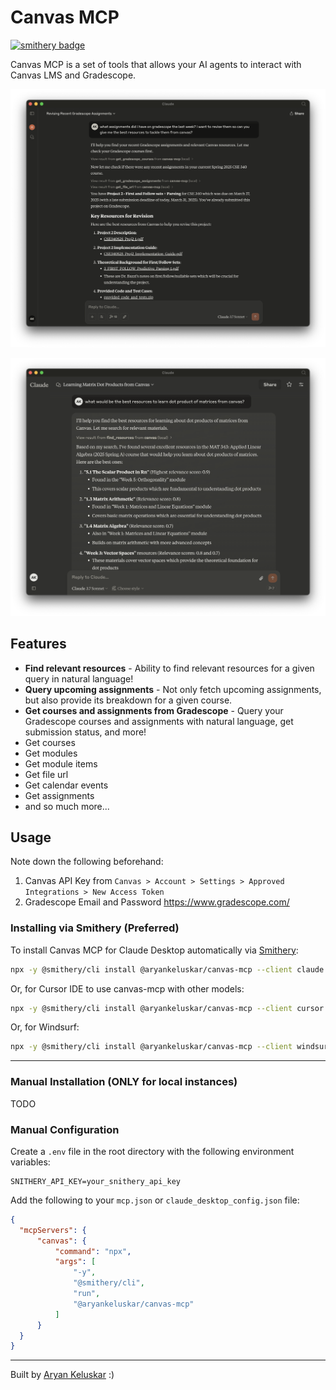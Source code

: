 # Canvas MCP

[![smithery badge](https://smithery.ai/badge/@aryankeluskar/canvas-mcp)](https://smithery.ai/server/@aryankeluskar/canvas-mcp)

Canvas MCP is a set of tools that allows your AI agents to interact with Canvas LMS and Gradescope.

![gradescope](assets/gradescope_mcp_ant.png)

![example](assets/example.png)

## Features

- **Find relevant resources** - Ability to find relevant resources for a given query in natural language!
- **Query upcoming assignments** - Not only fetch upcoming assignments, but also provide its breakdown for a given course.
- **Get courses and assignments from Gradescope** - Query your Gradescope courses and assignments with natural language, get submission status, and more!
- Get courses
- Get modules
- Get module items
- Get file url
- Get calendar events
- Get assignments
- and so much more... 

## Usage

Note down the following beforehand:
1. Canvas API Key from `Canvas > Account > Settings > Approved Integrations > New Access Token`
2. Gradescope Email and Password https://www.gradescope.com/
   
### Installing via Smithery (**Preferred**)

To install Canvas MCP for Claude Desktop automatically via [Smithery](https://smithery.ai/server/@aryankeluskar/canvas-mcp):

```bash
npx -y @smithery/cli install @aryankeluskar/canvas-mcp --client claude
```

Or, for Cursor IDE to use canvas-mcp with other models:

```bash
npx -y @smithery/cli install @aryankeluskar/canvas-mcp --client cursor
```

Or, for Windsurf:

```bash
npx -y @smithery/cli install @aryankeluskar/canvas-mcp --client windsurf
```

---


### Manual Installation (ONLY for local instances)

TODO

### Manual Configuration

Create a `.env` file in the root directory with the following environment variables:

```
SNITHERY_API_KEY=your_snithery_api_key
```

Add the following to your `mcp.json` or `claude_desktop_config.json` file:

```json
{
  "mcpServers": {
      "canvas": {
          "command": "npx",
          "args": [
              "-y",
              "@smithery/cli",
              "run",
              "@aryankeluskar/canvas-mcp"
          ]
      }
  }
}
```

---

Built by [Aryan Keluskar](https://aryankeluskar.com) :)
